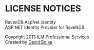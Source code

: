 # LICENSE NOTICES

RavenDB.AspNet.Identity  
ASP.NET Identity Provider for RaveNDB

Coypright 2013 [ILM Professional Services](http://www.ilmservices.com)  
Created by [David Boike](http://www.make-awesome.com)
